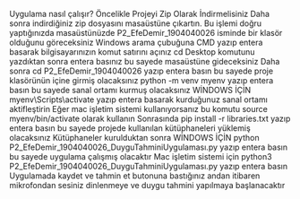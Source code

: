 Uygulama nasıl çalışır?
Öncelikle Projeyi Zip Olarak İndirmelisiniz 
Daha sonra indirdiğiniz zip dosyasını masaüstüne çıkartın. Bu işlemi doğru yaptığınızda masaüstünüzde P2_EfeDemir_1904040026 isminde bir klasör olduğunu göreceksiniz
Windows arama çubuğuna CMD yazıp entera basarak bilgisayarınızın komut satırını açınız
cd Desktop komutunu yazdıktan sonra entera basınız bu sayede masaüstüne gideceksiniz 
Daha sonra cd P2_EfeDemir_1904040026 yazıp entera basın bu sayede proje klasörünün içine girmiş olacaksınız
python -m venv myenv yazıp entera basın bu sayede sanal ortamı kurmuş olacaksınız
WİNDOWS İÇİN myenv\Scripts\activate yazıp entera basarak  kurduğunuz sanal ortamı aktifleştirin 
Eğer mac işletim sistemi kullanıyorsanız bu komutu source myenv/bin/activate olarak kullanın
Sonrasında pip install -r libraries.txt yazıp entera basın bu sayede projede kullanılan kütüphaneleri yüklemiş olacaksınız
Kütüphaneler kurulduktan sonra WİNDOWS İÇİN python P2_EfeDemir_1904040026_DuyguTahminiUygulaması.py yazıp entera basın bu sayede uygulama çalışmış olacaktır
Mac işletim sistemi için python3 P2_EfeDemir_1904040026_DuyguTahminiUygulaması.py yazıp entera basın 
Uygulamada kaydet ve tahmin et butonuna bastığınız andan itibaren mikrofondan sesiniz dinlenmeye ve duygu tahmini yapılmaya başlanacaktır

